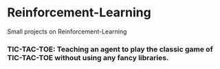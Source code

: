# Reinforcement-Learning
Small projects on Reinforcement-Learning

### TIC-TAC-TOE: Teaching an agent to play the classic game of TIC-TAC-TOE without using any fancy libraries.
